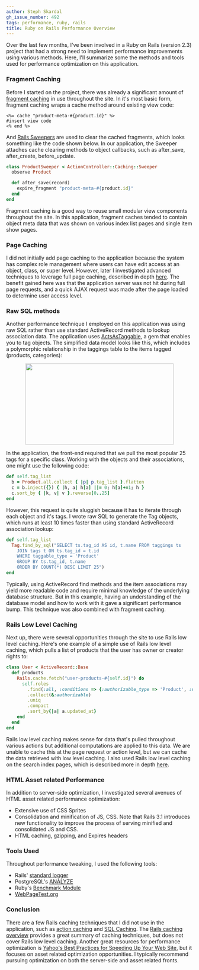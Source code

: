 ```yaml
---
author: Steph Skardal
gh_issue_number: 492
tags: performance, ruby, rails
title: Ruby on Rails Performance Overview
---
```




Over the last few months, I've been involved in a Ruby on Rails (version 2.3) project that had a strong need to implement performance improvements using various methods. Here, I'll summarize some the methods and tools used for performance optimization on this application.

### Fragment Caching

Before I started on the project, there was already a significant amount of [fragment caching](http://guides.rubyonrails.org/caching_with_rails.html#fragment-caching) in use throughout the site. In it's most basic form, fragment caching wraps a cache method around existing view code:

```nohighlight
<%= cache "product-meta-#{product.id}" %>
#insert view code
<% end %>
```

And [Rails Sweepers](http://guides.rubyonrails.org/caching_with_rails.html#sweepers) are used to clear the cached fragments, which looks something like the code shown below. In our application, the Sweeper attaches cache clearing methods to object callbacks, such as after_save, after_create, before_update.

```ruby
class ProductSweeper < ActionController::Caching::Sweeper
  observe Product

  def after_save(record)
    expire_fragment "product-meta-#{product.id}"
  end
end
```

Fragment caching is a good way to reuse small modular view components throughout the site. In this application, fragment caches tended to contain object meta data that was shown on various index list pages and single item show pages.

### Page Caching

I did not initially add page caching to the application because the system has complex role management where users can have edit access at an object, class, or super level. However, later I investigated  advanced techniques to leverage full page caching, described in depth [here](/blog/2011/08/05/rails-optimization-digging-deeper). The benefit gained here was that the application server was not hit during full page requests, and a quick AJAX request was made after the page loaded to determine user access level.

### Raw SQL methods

Another performance technique I employed on this application was using raw SQL rather than use standard ActiveRecord methods to lookup association data. The application uses [ActsAsTaggable](http://rubyforge.org/projects/taggable/), a gem that enables you to tag objects. The simplified data model looks like this, which includes a polymorphic relationship in the taggings table to the items tagged (products, categories):

<a href="/blog/2011/09/06/ruby-on-rails-performance-overview/image-0-big.png" onblur="try {parent.deselectBloggerImageGracefully();} catch(e) {}"><img alt="" border="0" id="BLOGGER_PHOTO_ID_5649308360992095682" src="/blog/2011/09/06/ruby-on-rails-performance-overview/image-0.png" style="display:block; margin:0px auto 10px; text-align:center;cursor:pointer; cursor:hand;width: 400px; height: 219px;"/></a>

In the application, the front-end required that we pull the most popular 25 tags for a specific class. Working with the objects and their associations, one might use the following code:

```ruby
def self.tag_list
  b = Product.all.collect { |p| p.tag_list }.flatten
  c = b.inject({}) { |h, a| h[a] ||= 0; h[a]+=1; h } 
  c.sort_by { |k, v| v }.reverse[0..25]
end
```

However, this request is quite sluggish because it has to iterate through each object and it's tags. I wrote raw SQL to generate the Tag objects, which runs at least 10 times faster than using standard ActiveRecord association lookup:

```ruby
def self.tag_list
  Tag.find_by_sql("SELECT ts.tag_id AS id, t.name FROM taggings ts
    JOIN tags t ON ts.tag_id = t.id
    WHERE taggable_type = 'Product'
    GROUP BY ts.tag_id, t.name
    ORDER BY COUNT(*) DESC LIMIT 25")
end
```

Typically, using ActiveRecord find methods and the item associations may yield more readable code and require minimal knowledge of the underlying database structure. But in this example, having an understanding of the database model and how to work with it gave a significant performance bump. This technique was also combined with fragment caching.

 

### Rails Low Level Caching

Next up, there were several opportunities through the site to use Rails low level caching. Here's one example of a simple use of Rails low level caching, which pulls a list of products that the user has owner or creator rights to:

```ruby
class User < ActiveRecord::Base 
  def products
    Rails.cache.fetch("user-products-#{self.id}") do
      self.roles
        .find(:all, :conditions => {:authorizable_type => 'Product', :name => ['owner','creator']})
        .collect(&:authorizable)
        .uniq
        .compact
        .sort_by{|a| a.updated_at}
    end
  end
end

```

Rails low level caching makes sense for data that's pulled throughout various actions but additional computations are applied to this data. We are unable to cache this at the page request or action level, but we can cache the data retrieved with low level caching. I also used Rails low level caching on the search index pages, which is described more in depth [here](/blog/2011/07/22/rails-optimization-advanced-techniques).

### HTML Asset related Performance

In addition to server-side optimization, I investigated several avenues of HTML asset related performance optimization:

- Extensive use of CSS Sprites
- Consolidation and minification of JS, CSS. Note that Rails 3.1 introduces new functionality to improve the process of serving minified and consolidated JS and CSS.
- HTML caching, gzipping, and Expires headers

### Tools Used

Throughout performance tweaking, I used the following tools:

- Rails' [standard logger](http://guides.rubyonrails.org/debugging_rails_applications.html#the-logger)
- PostgreSQL's [ANALYZE](http://www.postgresql.org/docs/8.1/static/sql-analyze.html)
- Ruby's [Benchmark Module](http://ruby-doc.org/stdlib/libdoc/benchmark/rdoc/index.html)
- [WebPageTest.org](http://www.webpagetest.org/)

### Conclusion

There are a few Rails caching techniques that I did not use in the application, such as [action caching](http://guides.rubyonrails.org/caching_with_rails.html#action-caching) and [SQL Caching](http://guides.rubyonrails.org/caching_with_rails.html#sql-caching). The [Rails caching overview](http://guides.rubyonrails.org/caching_with_rails.html) provides a great summary of caching techniques, but does not cover Rails low level caching. Another great resources for performance optimization is [Yahoo's Best Practices for Speeding Up Your Web Site](http://developer.yahoo.com/performance/rules.html), but it focuses on asset related optimization opportunities. I typically recommend pursuing optimization on both the server-side and asset related fronts.



